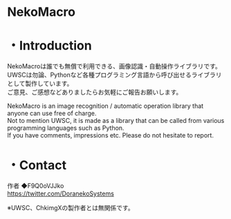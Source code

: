 # NekoMacro

# **・Introduction**<br>
NekoMacroは誰でも無償で利用できる、画像認識・自動操作ライブラリです。<br>
UWSCは勿論、Pythonなど各種プログラミング言語から呼び出せるライブラリとして製作しています。<br>
ご意見、ご感想などありましたらお気軽にご報告お願いします。<br>

NekoMacro is an image recognition / automatic operation library that anyone can use free of charge.<br>
Not to mention UWSC, it is made as a library that can be called from various programming languages such as Python.<br>
If you have comments, impressions etc. Please do not hesitate to report.<br>



# **・Contact**<br>
作者 ◆F9Q0oVJJko<br>
https://twitter.com/DoranekoSystems<br>

※UWSC、ChkimgXの製作者とは無関係です。<br>
